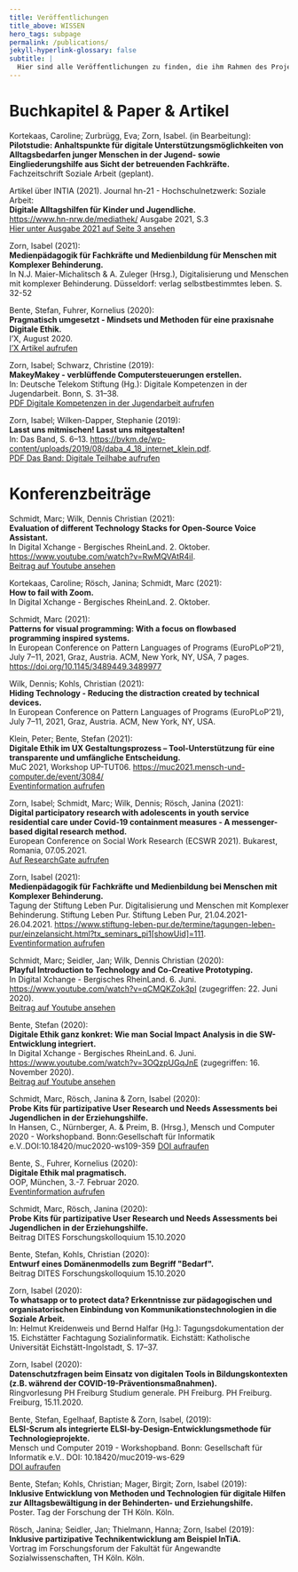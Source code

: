 ```yaml
---
title: Veröffentlichungen
title_above: WISSEN
hero_tags: subpage
permalink: /publications/
jekyll-hyperlink-glossary: false
subtitle: |
  Hier sind alle Veröffentlichungen zu finden, die ihm Rahmen des Projektes INTIA entstanden und für den Inhalt dieser Plattform relevant sind. Sie reichen von klassischen Journalbeiträgen bis hin zu Präsentationen auf internationalen Koferenzen. Aus diesem Grund sind einige Veröffentlichungen auf Englisch.
---
```


# Buchkapitel & Paper & Artikel

Kortekaas, Caroline; Zurbrügg, Eva; Zorn, Isabel. (in Bearbeitung):  
**Pilotstudie: Anhaltspunkte für digitale Unterstützungsmöglichkeiten von Alltagsbedarfen junger Menschen in der Jugend- sowie Eingliederungshilfe aus Sicht der betreuenden Fachkräfte.**  
Fachzeitschrift Soziale Arbeit (geplant).

Artikel über INTIA (2021). Journal hn-21 - Hochschulnetzwerk: Soziale Arbeit:  
**Digitale Alltagshilfen für Kinder und Jugendliche.**  
https://www.hn-nrw.de/mediathek/ Ausgabe 2021, S.3  
[Hier unter Ausgabe 2021 auf Seite 3 ansehen](https://www.hn-nrw.de/mediathek/)

Zorn, Isabel (2021):  
**Medienpädagogik für Fachkräfte und Medienbildung für Menschen mit Komplexer Behinderung.**  
In N.J. Maier-Michalitsch & A. Zuleger (Hrsg.), Digitalisierung und Menschen mit komplexer Behinderung. Düsseldorf: verlag selbstbestimmtes leben. S. 32-52

Bente, Stefan, Fuhrer, Kornelius (2020):  
**Pragmatisch umgesetzt - Mindsets und Methoden für eine praxisnahe Digitale Ethik.**  
I’X, August 2020.  
[I’X Artikel aufrufen](https://www.heise.de/select/ix/2020/8/2006210391529546421)

Zorn, Isabel; Schwarz, Christine (2019):  
**MakeyMakey - verblüffende Computersteuerungen erstellen.**  
In: Deutsche Telekom Stiftung (Hg.): Digitale Kompetenzen in der Jugendarbeit. Bonn, S. 31–38.  
[PDF Digitale Kompetenzen in der Jugendarbeit aufrufen](https://www.telekom-stiftung.de/sites/default/files/files/Ordner-Digitale-Kompetenzen.pdf)

Zorn, Isabel; Wilken-Dapper, Stephanie (2019):  
**Lasst uns mitmischen! Lasst uns mitgestalten!**  
In: Das Band, S. 6–13. https://bvkm.de/wp-content/uploads/2019/08/daba_4_18_internet_klein.pdf.  
[PDF Das Band: Digitale Teilhabe aufrufen](https://bvkm.de/wp-content/uploads/2019/08/daba_4_18_internet_klein.pdf)

# Konferenzbeiträge

Schmidt, Marc; Wilk, Dennis Christian (2021):  
**Evaluation of different Technology Stacks for Open-Source Voice Assistant.**  
In Digital Xchange - Bergisches RheinLand. 2. Oktober. https://www.youtube.com/watch?v=RwMQVAtR4iI.  
[Beitrag auf Youtube ansehen](https://www.youtube.com/watch?v=RwMQVAtR4iI)

Kortekaas, Caroline; Rösch, Janina; Schmidt, Marc (2021):  
**How to fail with Zoom.**  
In Digital Xchange - Bergisches RheinLand. 2. Oktober.

Schmidt, Marc (2021):  
**Patterns for visual programming: With a focus on flowbased programming inspired systems.**  
In European Conference on Pattern Languages of Programs (EuroPLoP’21), July 7–11, 2021, Graz, Austria. ACM, New York, NY, USA, 7 pages. https://doi.org/10.1145/3489449.3489977

Wilk, Dennis; Kohls, Christian (2021):  
**Hiding Technology - Reducing the distraction created by technical devices.**  
In European Conference on Pattern Languages of Programs (EuroPLoP’21), July 7–11, 2021, Graz, Austria. ACM, New York, NY, USA.

Klein, Peter; Bente, Stefan (2021):  
**Digitale Ethik im UX Gestaltungsprozess – Tool-Unterstützung für eine transparente und umfängliche Entscheidung.**  
MuC 2021, Workshop UP-TUT06. https://muc2021.mensch-und-computer.de/event/3084/  
[Eventinformation aufrufen](https://muc2021.mensch-und-computer.de/event/3084/)

Zorn, Isabel; Schmidt, Marc; Wilk, Dennis; Rösch, Janina (2021):  
**Digital participatory research with adolescents in youth service residential care under Covid-19 containment measures - A messenger-based digital research method.**  
European Conference on Social Work Research (ECSWR 2021). Bukarest, Romania, 07.05.2021.  
[Auf ResearchGate aufrufen](https://www.researchgate.net/publication/351732696_Digital_participatory_research_with_adolescents_in_youth_service_residential_care_under_Covid-19_containment_measures_-_A_messenger-based_digital_research_method_ECSWR_European_Conference_on_Social_Wo)

Zorn, Isabel (2021):  
**Medienpädagogik für Fachkräfte und Medienbildung bei Menschen mit Komplexer Behinderung.**  
Tagung der Stiftung Leben Pur. Digitalisierung und Menschen mit Komplexer Behinderung. Stiftung Leben Pur. Stiftung Leben Pur, 21.04.2021-26.04.2021. https://www.stiftung-leben-pur.de/termine/tagungen-leben-pur/einzelansicht.html?tx_seminars_pi1[showUid]=111.  
[Eventinformation aufrufen](https://www.stiftung-leben-pur.de/termine/tagungen-leben-pur/einzelansicht.html?tx_seminars_pi1[showUid]=111)

Schmidt, Marc; Seidler, Jan; Wilk, Dennis Christian (2020):  
**Playful Introduction to Technology and Co-Creative Prototyping.**  
In Digital Xchange - Bergisches RheinLand. 6. Juni. https://www.youtube.com/watch?v=qCMQKZok3pI (zugegriffen: 22. Juni 2020).  
[Beitrag auf Youtube ansehen](https://www.youtube.com/watch?v=qCMQKZok3pI)

Bente, Stefan (2020):  
**Digitale Ethik ganz konkret: Wie man Social Impact Analysis in die SW-Entwicklung integriert.**  
In Digital Xchange - Bergisches RheinLand. 6. Juni. https://www.youtube.com/watch?v=3OQzpUGqJnE (zugegriffen: 16. November 2020).  
[Beitrag auf Youtube ansehen](https://www.youtube.com/watch?v=3OQzpUGqJnE)

Schmidt, Marc, Rösch, Janina & Zorn, Isabel (2020):  
**Probe Kits für partizipative User Research und Needs Assessments bei Jugendlichen in der Erziehungshilfe.**  
In Hansen, C., Nürnberger, A. & Preim, B. (Hrsg.), Mensch und Computer 2020 - Workshopband. Bonn:Gesellschaft für Informatik e.V..DOI:10.18420/muc2020-ws109-359
[DOI aufraufen](https://dx.doi.org/10.18420/muc2020-ws109-359)

Bente, S., Fuhrer, Kornelius (2020):  
**Digitale Ethik mal pragmatisch.**  
OOP, München, 3.-7. Februar 2020.  
[Eventinformation aufrufen](https://www.oop-konferenz.de/oop2020/programm/konferenzprogramm/sessiondetails/action/detail/session/mi-61-3/title/digitale-ethik-mal-pragmatisch-wie-man-gut-und-gleichzeitig-erfolgreich-sein-kann.html)

Schmidt, Marc, Rösch, Janina (2020):  
**Probe Kits für partizipative User Research und Needs Assessments bei Jugendlichen in der Erziehungshilfe.**  
Beitrag DITES Forschungskolloquium 15.10.2020

Bente, Stefan, Kohls, Christian (2020):  
**Entwurf eines Domänenmodells zum Begriff "Bedarf".**  
Beitrag DITES Forschungskolloquium 15.10.2020

Zorn, Isabel (2020):  
**To whatsapp or to protect data? Erkenntnisse zur pädagogischen und organisatorischen Einbindung von Kommunikationstechnologien in die Soziale Arbeit.**  
In: Helmut Kreidenweis und Bernd Halfar (Hg.): Tagungsdokumentation der 15. Eichstätter Fachtagung Sozialinformatik. Eichstätt: Katholische Universität Eichstätt-Ingolstadt, S. 17–37.

Zorn, Isabel (2020):  
**Datenschutzfragen beim Einsatz von digitalen Tools in Bildungskontexten (z.B. während der COVID-19-Präventionsmaßnahmen).**  
Ringvorlesung PH Freiburg Studium generale. PH Freiburg. PH Freiburg. Freiburg, 15.11.2020.

Bente, Stefan, Egelhaaf, Baptiste & Zorn, Isabel, (2019):  
**ELSI-Scrum als integrierte ELSI-by-Design-Entwicklungsmethode für Technologieprojekte.**  
Mensch und Computer 2019 - Workshopband. Bonn: Gesellschaft für Informatik e.V.. DOI: 10.18420/muc2019-ws-629  
[DOI aufraufen](https://dx.doi.org/10.18420/muc2019-ws-629)

Bente, Stefan; Kohls, Christian; Mager, Birgit; Zorn, Isabel (2019):  
**Inklusive Entwicklung von Methoden und Technologien für digitale Hilfen zur Alltagsbewältigung in der Behinderten- und Erziehungshilfe.**  
Poster. Tag der Forschung der TH Köln. Köln.

Rösch, Janina; Seidler, Jan; Thielmann, Hanna; Zorn, Isabel (2019):  
**Inklusive partizipative Technikentwicklung am Beispiel InTiA.**  
Vortrag im Forschungsforum der Fakultät für Angewandte Sozialwissenschaften, TH Köln. Köln.
